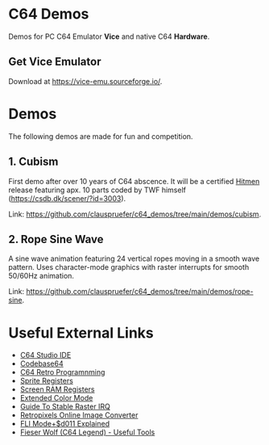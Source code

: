 # C64 Demos
Demos for PC C64 Emulator **Vice** and native C64 **Hardware**.

## Get Vice Emulator
Download at https://vice-emu.sourceforge.io/.

# Demos
The following demos are made for fun and competition.

## 1. Cubism
First demo after over 10 years of C64 abscence. It will be a certified
[Hitmen](https://hitmen.c02.at/) release featuring apx. 10 parts coded by TWF himself (https://csdb.dk/scener/?id=3003).

Link: https://github.com/clauspruefer/c64_demos/tree/main/demos/cubism.

## 2. Rope Sine Wave
A sine wave animation featuring 24 vertical ropes moving in a smooth wave pattern. Uses character-mode graphics with raster interrupts for smooth 50/60Hz animation.

Link: https://github.com/clauspruefer/c64_demos/tree/main/demos/rope-sine.

# Useful External Links
- [C64 Studio IDE](https://www.georg-rottensteiner.de/de/c64.html)
- [Codebase64](https://codebase64.org/)
- [C64 Retro Programnming](https://www.retro-programming.de)
- [Sprite Registers](https://www.c64brain.com/commodore-64-sprite-registers/)
- [Screen RAM Registers](https://www.c64-wiki.com/wiki/Screen_RAM)
- [Extended Color Mode](https://www.c64-wiki.com/wiki/Extended_color_mode)
- [Guide To Stable Raster IRQ](http://www.antimon.org/dl/c64/code/stable.txt)
- [Retropixels Online Image Converter](https://www.micheldebree.nl/retropixels/)
- [FLI Mode+$d011 Explained](https://www.retro-programming.de/programming/nachschlagewerk/vic-ii/vic-ii-grafikmodes-fli/)
- [Fieser Wolf (C64 Legend) - Useful Tools](https://github.com/fieserWolF/)
